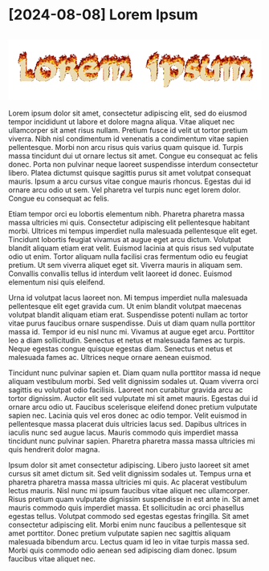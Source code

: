 # [2024-08-08] Lorem Ipsum
```{tags} status:placeholder
```

![](../../assets/images/lorem_ipsum.gif)

Lorem ipsum dolor sit amet, consectetur adipiscing elit, sed do eiusmod tempor incididunt ut labore et dolore magna aliqua. Vitae aliquet nec ullamcorper sit amet risus nullam. Pretium fusce id velit ut tortor pretium viverra. Nibh nisl condimentum id venenatis a condimentum vitae sapien pellentesque. Morbi non arcu risus quis varius quam quisque id. Turpis massa tincidunt dui ut ornare lectus sit amet. Congue eu consequat ac felis donec. Porta non pulvinar neque laoreet suspendisse interdum consectetur libero. Platea dictumst quisque sagittis purus sit amet volutpat consequat mauris. Ipsum a arcu cursus vitae congue mauris rhoncus. Egestas dui id ornare arcu odio ut sem. Vel pharetra vel turpis nunc eget lorem dolor. Congue eu consequat ac felis.

Etiam tempor orci eu lobortis elementum nibh. Pharetra pharetra massa massa ultricies mi quis. Consectetur adipiscing elit pellentesque habitant morbi. Ultrices mi tempus imperdiet nulla malesuada pellentesque elit eget. Tincidunt lobortis feugiat vivamus at augue eget arcu dictum. Volutpat blandit aliquam etiam erat velit. Euismod lacinia at quis risus sed vulputate odio ut enim. Tortor aliquam nulla facilisi cras fermentum odio eu feugiat pretium. Ut sem viverra aliquet eget sit. Viverra mauris in aliquam sem. Convallis convallis tellus id interdum velit laoreet id donec. Euismod elementum nisi quis eleifend.

Urna id volutpat lacus laoreet non. Mi tempus imperdiet nulla malesuada pellentesque elit eget gravida cum. Ut enim blandit volutpat maecenas volutpat blandit aliquam etiam erat. Suspendisse potenti nullam ac tortor vitae purus faucibus ornare suspendisse. Duis ut diam quam nulla porttitor massa id. Tempor id eu nisl nunc mi. Vivamus at augue eget arcu. Porttitor leo a diam sollicitudin. Senectus et netus et malesuada fames ac turpis. Neque egestas congue quisque egestas diam. Senectus et netus et malesuada fames ac. Ultrices neque ornare aenean euismod.

Tincidunt nunc pulvinar sapien et. Diam quam nulla porttitor massa id neque aliquam vestibulum morbi. Sed velit dignissim sodales ut. Quam viverra orci sagittis eu volutpat odio facilisis. Laoreet non curabitur gravida arcu ac tortor dignissim. Auctor elit sed vulputate mi sit amet mauris. Egestas dui id ornare arcu odio ut. Faucibus scelerisque eleifend donec pretium vulputate sapien nec. Lacinia quis vel eros donec ac odio tempor. Velit euismod in pellentesque massa placerat duis ultricies lacus sed. Dapibus ultrices in iaculis nunc sed augue lacus. Mauris commodo quis imperdiet massa tincidunt nunc pulvinar sapien. Pharetra pharetra massa massa ultricies mi quis hendrerit dolor magna.

Ipsum dolor sit amet consectetur adipiscing. Libero justo laoreet sit amet cursus sit amet dictum sit. Sed velit dignissim sodales ut. Tempus urna et pharetra pharetra massa massa ultricies mi quis. Ac placerat vestibulum lectus mauris. Nisl nunc mi ipsum faucibus vitae aliquet nec ullamcorper. Risus pretium quam vulputate dignissim suspendisse in est ante in. Sit amet mauris commodo quis imperdiet massa. Et sollicitudin ac orci phasellus egestas tellus. Volutpat commodo sed egestas egestas fringilla. Sit amet consectetur adipiscing elit. Morbi enim nunc faucibus a pellentesque sit amet porttitor. Donec pretium vulputate sapien nec sagittis aliquam malesuada bibendum arcu. Lectus quam id leo in vitae turpis massa sed. Morbi quis commodo odio aenean sed adipiscing diam donec. Ipsum faucibus vitae aliquet nec.
